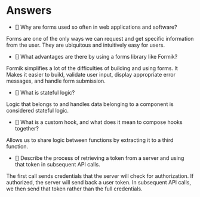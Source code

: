 # Answers

- [] Why are forms used so often in web applications and software?

Forms are one of the only ways we can request and get specific information from the user. They are ubiquitous and intuitively easy for users.

- [] What advantages are there by using a forms library like Formik?

Formik simplifies a lot of the difficulties of building and using forms. It Makes it easier to build, validate user input, display appropriate error messages, and handle form submission.

- [] What is stateful logic?

Logic that belongs to and handles data belonging to a component is considered stateful logic.

- [] What is a custom hook, and what does it mean to compose hooks together?

Allows us to share logic between functions by extracting it to a third function.

- [] Describe the process of retrieving a token from a server and using that token in subsequent API calls.

The first call sends credentials that the server will check for authorization. If authorized, the server will send back a user token. In subsequent API calls, we then send that token rather than the full credentials.
